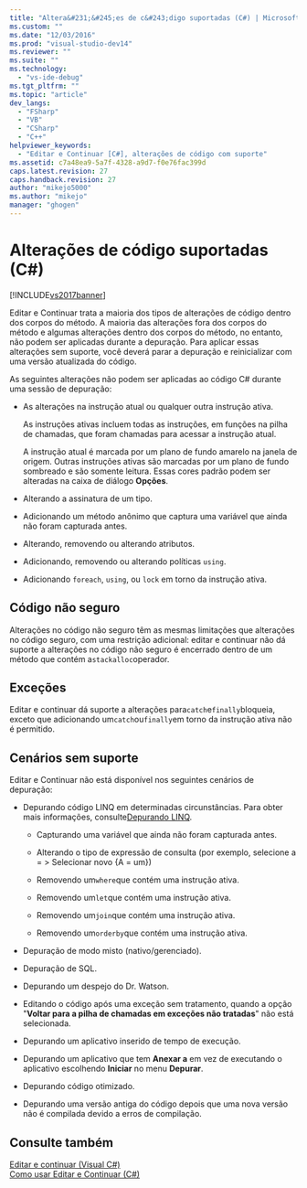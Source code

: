 ```yaml
---
title: "Altera&#231;&#245;es de c&#243;digo suportadas (C#) | Microsoft Docs"
ms.custom: ""
ms.date: "12/03/2016"
ms.prod: "visual-studio-dev14"
ms.reviewer: ""
ms.suite: ""
ms.technology: 
  - "vs-ide-debug"
ms.tgt_pltfrm: ""
ms.topic: "article"
dev_langs: 
  - "FSharp"
  - "VB"
  - "CSharp"
  - "C++"
helpviewer_keywords: 
  - "Editar e Continuar [C#], alterações de código com suporte"
ms.assetid: c7a48ea9-5a7f-4328-a9d7-f0e76fac399d
caps.latest.revision: 27
caps.handback.revision: 27
author: "mikejo5000"
ms.author: "mikejo"
manager: "ghogen"
---
```

# Altera&#231;&#245;es de c&#243;digo suportadas (C#)
[!INCLUDE[vs2017banner](../code-quality/includes/vs2017banner.md)]

Editar e Continuar trata a maioria dos tipos de alterações de código dentro dos corpos do método.  A maioria das alterações fora dos corpos do método e algumas alterações dentro dos corpos do método, no entanto, não podem ser aplicadas durante a depuração.  Para aplicar essas alterações sem suporte, você deverá parar a depuração e reinicializar com uma versão atualizada do código.  
  
 As seguintes alterações não podem ser aplicadas ao código C\# durante uma sessão de depuração:  
  
-   As alterações na instrução atual ou qualquer outra instrução ativa.  
  
     As instruções ativas incluem todas as instruções, em funções na pilha de chamadas, que foram chamadas para acessar a instrução atual.  
  
     A instrução atual é marcada por um plano de fundo amarelo na janela de origem.  Outras instruções ativas são marcadas por um plano de fundo sombreado e são somente leitura.  Essas cores padrão podem ser alteradas na caixa de diálogo **Opções**.  
  
-   Alterando a assinatura de um tipo.  
  
-   Adicionando um método anônimo que captura uma variável que ainda não foram capturada antes.  
  
-   Alterando, removendo ou alterando atributos.  
  
-   Adicionando, removendo ou alterando políticas `using`.  
  
-   Adicionando `foreach`, `using`, ou `lock` em torno da instrução ativa.  
  
## Código não seguro  
 Alterações no código não seguro têm as mesmas limitações que alterações no código seguro, com uma restrição adicional: editar e continuar não dá suporte a alterações no código não seguro é encerrado dentro de um método que contém a`stackalloc`operador.  
  
## Exceções  
 Editar e continuar dá suporte a alterações para`catch`e`finally`bloqueia, exceto que adicionando um`catch`ou`finally`em torno da instrução ativa não é permitido.  
  
## Cenários sem suporte  
 Editar e Continuar não está disponível nos seguintes cenários de depuração:  
  
-   Depurando código LINQ em determinadas circunstâncias.  Para obter mais informações, consulte[Depurando LINQ](../debugger/debugging-linq.md).  
  
    -   Capturando uma variável que ainda não foram capturada antes.  
  
    -   Alterando o tipo de expressão de consulta \(por exemplo, selecione a \= \> Selecionar novo {A \= um}\)  
  
    -   Removendo um`where`que contém uma instrução ativa.  
  
    -   Removendo um`let`que contém uma instrução ativa.  
  
    -   Removendo um`join`que contém uma instrução ativa.  
  
    -   Removendo um`orderby`que contém uma instrução ativa.  
  
-   Depuração de modo misto \(nativo\/gerenciado\).  
  
-   Depuração de SQL.  
  
-   Depurando um despejo do Dr.  Watson.  
  
-   Editando o código após uma exceção sem tratamento, quando a opção "**Voltar para a pilha de chamadas em exceções não tratadas**" não está selecionada.  
  
-   Depurando um aplicativo inserido de tempo de execução.  
  
-   Depurando um aplicativo que tem **Anexar a** em vez de executando o aplicativo escolhendo **Iniciar** no menu **Depurar**.  
  
-   Depurando código otimizado.  
  
-   Depurando uma versão antiga do código depois que uma nova versão não é compilada devido a erros de compilação.  
  
## Consulte também  
 [Editar e continuar \(Visual C\#\)](../debugger/edit-and-continue-visual-csharp.md)   
 [Como usar Editar e Continuar \(C\#\)](../debugger/how-to-use-edit-and-continue-csharp.md)